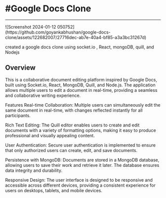 
<h1>#Google Docs Clone</h1>
<hr>
![Screenshot 2024-01-12 050752](https://github.com/goyankabhushan/google-docs-clone/assets/122682007/27716dec-ab7e-40a4-bf85-a3a3bc31267d)

created a google docs clone using socket.io , React, mongoDB, quill, and Nodejs

<h2>Overview</h2>
This is a collaborative document editing platform inspired by Google Docs, built using Socket.io, React, MongoDB, Quill, and Node.js. The application allows multiple users to edit a document in real-time, providing a seamless and collaborative writing experience.

Features
Real-time Collaboration: Multiple users can simultaneously edit the same document in real-time, with changes reflected instantly for all participants.

Rich Text Editing: The Quill editor enables users to create and edit documents with a variety of formatting options, making it easy to produce professional and visually appealing content.

User Authentication: Secure user authentication is implemented to ensure that only authorized users can create, edit, and save documents.

Persistence with MongoDB: Documents are stored in a MongoDB database, allowing users to save their work and retrieve it later. The database ensures data integrity and durability.

Responsive Design: The user interface is designed to be responsive and accessible across different devices, providing a consistent experience for users on desktops, tablets, and mobile devices.
